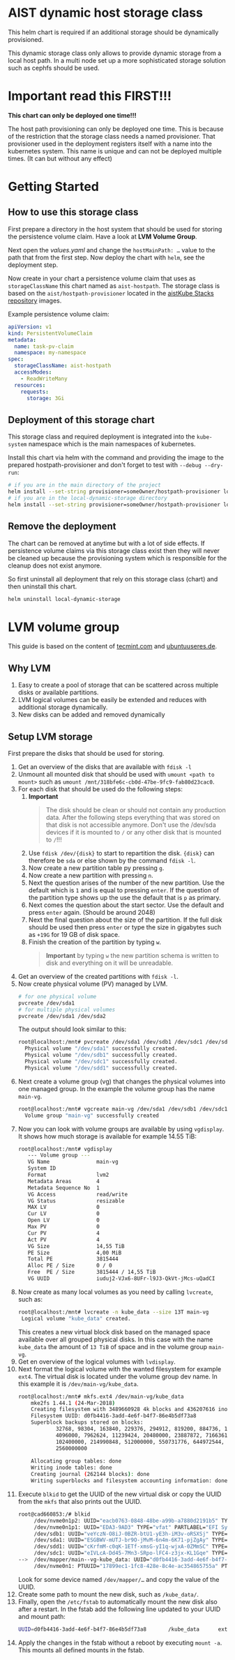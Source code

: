 # AIST dynamic host storage class

This helm chart is required if an additional storage should be dynamically provisioned.

This dynamic storage class only allows to provide dynamic storage from a local host path.
In a multi node set up a more sophisticated storage solution such as cephfs should be used.

# Important read this FIRST!!!

**This chart can only be deployed one time!!!**

The host path provisioning can only be deployed one time.
This is because of the restriction that the storage class needs a named provisioner.
That provisioner used in the deployment registers itself with a name into the 
kubernetes system. This name is unique and can not be deployed multiple times. 
(It can but without any effect)

# Getting Started

## How to use this storage class

First prepare a directory in the host system that should be used for storing 
the persistence volume claim. Have a look at **LVM Volume Group**.

Next open the *values.yaml* and change the `hostMainPath: …` value to the path
that from the first step. Now deploy the chart with `helm`, see the deployment step.

Now create in your chart a persistence volume claim that uses as `storageClassName` this
chart named as `aist-hostpath`. The storage class is based on the `aist/hostpath-provisioner` 
located in the [aistKube Stacks repository](https://github.com/FHOOEAIST/aist-kube-stacks) images.

Example persistence volume claim:
```yaml
apiVersion: v1
kind: PersistentVolumeClaim
metadata:
  name: task-pv-claim
  namespace: my-namespace
spec:
  storageClassName: aist-hostpath
  accessModes:
    - ReadWriteMany
  resources:
    requests:
      storage: 3Gi
```

## Deployment of this storage chart

This storage class and required deployment is integrated into the `kube-system` namespace which
is the main namespaces of kubernetes.

Install this chart via helm with the command and providing the image to
the prepared hostpath-provisioner and don't forget to test with `--debug --dry-run`:
```bash
# if you are in the main directory of the project
helm install --set-string provisioner=someOwner/hostpath-provisioner local-dynamic-storage ./local-dynamic-storage
# if you are in the local-dynamic-storage directory
helm install --set-string provisioner=someOwner/hostpath-provisioner local-dynamic-storage .
```

## Remove the deployment

The chart can be removed at anytime but with a lot of side effects.
If persistence volume claims via this storage class exist then they will
never be cleaned up because the provisioning system which is responsible 
for the cleanup does not exist anymore. 

So first uninstall all deployment that rely on this storage class (chart)
and then uninstall this chart.

```bash
helm uninstall local-dynamic-storage
```

# LVM volume group

This guide is based on the content of 
[tecmint.com](https://www.tecmint.com/add-new-disks-using-lvm-to-linux/) and 
[ubuntuuseres.de](https://wiki.ubuntuusers.de/Logical_Volume_Manager/).

## Why LVM

1. Easy to create a pool of storage that can be scattered across multiple disks or
    available partitions.
1. LVM logical volumes can be easily be extended and reduces with additional 
   storage dynamically.
1. New disks can be added and removed dynamically

## Setup LVM storage

First prepare the disks that should be used for storing.
1. Get an overview of the disks that are available with `fdisk -l`
1. Unmount all mounted disk that should be used with `umount <path to mount>` 
   such as `umount /mnt/318bfe6c-cb0d-47be-9fc9-fab80d23cac0`.
1. For each disk that should be used do the following steps:
    1. **Important** 
       > The disk should be clean or should not contain any production data.
       > After the following steps everything that was stored on that disk is not 
       > accessible anymore. Don't use the /dev/sda devices if it is mounted to `/`
       > or any other disk that is mounted to `/`!!!
    1. Use `fdisk /dev/{disk}` to start to repartition the disk. `{disk}` can 
    therefore be `sda` or else shown by the command `fdisk -l`.
    1. Now create a new partition table py pressing `g`.
    1. Now create a new partition with pressing `n`.
    1. Next the question arises of the number of the new partition. Use the default
        which is `1` and is equal to pressing `enter`. If the question of the 
        partition type shows up the use the default that is `p` as primary.
    1. Next comes the question about the start sector. Use the default and press 
        `enter` again. (Should be around 2048)
    1. Next the final question about the size of the partition. If the full disk should
        be used then press `enter` or type the size in gigabytes such as `+19G` for 
        19 GB of disk space.
    1. Finish the creation of the partition by typing `w`. 
       > **Important** by typing `w` the new partition schema is written to 
       > disk and everything on it will be unreadable.
1. Get an overview of the created partitions with `fdisk -l`.
1. Now create physical volume (PV) managed by LVM.
    ```bash
    # for one physical volume
    pvcreate /dev/sda1
    # for multiple physical volumes
    pvcreate /dev/sda1 /dev/sda2
    ```
    The output should look similar to this:
    ```bash
    root@localhost:/mnt# pvcreate /dev/sda1 /dev/sdb1 /dev/sdc1 /dev/sdd1 
      Physical volume "/dev/sda1" successfully created.
      Physical volume "/dev/sdb1" successfully created.
      Physical volume "/dev/sdc1" successfully created.
      Physical volume "/dev/sdd1" successfully created.
    ```
1. Next create a volume group (vg) that changes the physical volumes into one managed
    group. In the example the volume group has the name `main-vg`.
   ```bash
   root@localhost:/mnt# vgcreate main-vg /dev/sda1 /dev/sdb1 /dev/sdc1 /dev/sdd1
     Volume group "main-vg" successfully created
   ```
1. Now you can look with volume groups are available by using `vgdisplay`. It shows 
   how much storage is available for example 14.55 TiB:
   ```bash
   root@localhost:/mnt# vgdisplay 
      --- Volume group ---
      VG Name               main-vg
      System ID             
      Format                lvm2
      Metadata Areas        4
      Metadata Sequence No  1
      VG Access             read/write
      VG Status             resizable
      MAX LV                0
      Cur LV                0
      Open LV               0
      Max PV                0
      Cur PV                4
      Act PV                4
      VG Size               14,55 TiB
      PE Size               4,00 MiB
      Total PE              3815444
      Alloc PE / Size       0 / 0   
      Free  PE / Size       3815444 / 14,55 TiB
      VG UUID               iuduj2-VJx6-8UFr-l9J3-QkVt-jMcs-uQadCI
   ```
1. Now create as many local volumes as you need by calling `lvcreate`, such as:
    ```bash
   root@localhost:/mnt# lvcreate -n kube_data --size 13T main-vg
     Logical volume "kube_data" created. 
   ```
   This creates a new virtual block disk based on the managed space available over 
   all grouped physical disks. In this case with the name `kube_data` the amount of
   `13 TiB` of space and in the volume group `main-vg`.
1. Get en overview of the logical volumes with `lvdisplay`.
1. Next format the logical volume with the wanted filesystem for example `ext4`.
   The virtual disk is located under the volume group dev name. In this example
   it is `/dev/main-vg/kube_data`.
    ```bash
   root@localhost:/mnt# mkfs.ext4 /dev/main-vg/kube_data 
        mke2fs 1.44.1 (24-Mar-2018)
        Creating filesystem with 3489660928 4k blocks and 436207616 inodes
        Filesystem UUID: d0fb4416-3add-4e6f-b4f7-86e4b5df73a8
        Superblock backups stored on blocks: 
                32768, 98304, 163840, 229376, 294912, 819200, 884736, 1605632, 2654208, 
                4096000, 7962624, 11239424, 20480000, 23887872, 71663616, 78675968, 
                102400000, 214990848, 512000000, 550731776, 644972544, 1934917632, 
                2560000000
        
        Allocating group tables: done                            
        Writing inode tables: done                            
        Creating journal (262144 blocks): done
        Writing superblocks and filesystem accounting information: done    
    ```
1. Execute `blkid` to get the UUID of the new virtual disk or copy the UUID from the
    `mkfs` that also prints out the UUID.
   ```bash
   root@cad660853:/# blkid
        /dev/nvme0n1p2: UUID="eacb0763-0848-48be-a99b-a7880d2191b5" TYPE="ext4" PARTUUID="98777602-a8e9-45b7-b1ea-335f535f09da"
        /dev/nvme0n1p1: UUID="EDA3-9AD3" TYPE="vfat" PARTLABEL="EFI System Partition" PARTUUID="59baa0d8-a347-4950-903b-dddb78edbc77"
        /dev/sdb1: UUID="veYczN-O8iJ-0BZR-btU1-yE3h-iM3v-oRSXSj" TYPE="LVM2_member" PARTUUID="0d3673e0-c96b-8b4e-86e1-d26a5b5de4bb"
        /dev/sda1: UUID="ESGBWV-mUTJ-br9O-jMvM-6n4m-6K71-pjZgAy" TYPE="LVM2_member" PARTUUID="9095262a-25c4-6b45-8dba-33f1b8a76924"
        /dev/sdd1: UUID="cKrfmM-c0qK-1ETf-xmsG-yI1q-wjxA-0ZMmSC" TYPE="LVM2_member" PARTUUID="fd004c36-8027-9640-81c5-9d1573571791"
        /dev/sdc1: UUID="eIVLcA-Dd45-7Mn3-SRpo-lFC4-z3jx-KL1Gqe" TYPE="LVM2_member" PARTUUID="8bbd1d8b-c356-ba45-b959-147934744339"
   -->  /dev/mapper/main--vg-kube_data: UUID="d0fb4416-3add-4e6f-b4f7-86e4b5df73a8" TYPE="ext4"
        /dev/nvme0n1: PTUUID="17899ec1-1fc8-428e-8c4e-ac354865755a" PTTYPE="gpt"
   ```
   Look for some device named `/dev/mapper/…` and copy the value of the UUID.
1. Create some path to mount the new disk, such as `/kube_data/`.
1. Finally, open the `/etc/fstab` to automatically mount the new disk also after a 
   restart. In the fstab add the following line updated to your UUID and mount path:
   ```bash
   UUID=d0fb4416-3add-4e6f-b4f7-86e4b5df73a8       /kube_data      ext4    defaults        0       2
   ```
1. Apply the changes in the fstab without a reboot by executing `mount -a`. 
   This mounts all defined mounts in the fstab.
